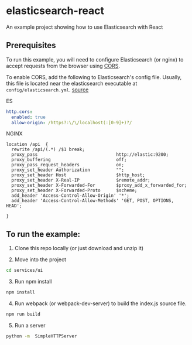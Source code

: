 # elasticsearch-react
An example project showing how to use Elasticsearch with React

## Prerequisites

To run this example, you will need to configure Elasticsearch (or nginx) to accept requests from the browser using [CORS](http://en.wikipedia.org/wiki/Cross-origin_resource_sharing).


To enable CORS, add the following to Elasticsearch's config file. Usually, this file is located near the elasticsearch executable at `config/elasticsearch.yml`. [source](https://github.com/spalger/elasticsearch-angular-example)

ES

```yml
http.cors:
  enabled: true
  allow-origin: /https?:\/\/localhost(:[0-9]+)?/
```

NGINX

```
location /api  {
  rewrite /api/(.*) /$1 break;
  proxy_pass                              http://elastic:9200;
  proxy_buffering                         off;
  proxy_pass_request_headers              on;
  proxy_set_header Authorization          "";
  proxy_set_header Host                   $http_host;
  proxy_set_header X-Real-IP              $remote_addr;
  proxy_set_header X-Forwarded-For        $proxy_add_x_forwarded_for;
  proxy_set_header X-Forwarded-Proto      $scheme;
  add_header 'Access-Control-Allow-Origin' '*';
  add_header 'Access-Control-Allow-Methods' 'GET, POST, OPTIONS, HEAD';

}
```



## To run the example:
1. Clone this repo locally (or just download and unzip it)

2. Move into the project

  ```sh
  cd services/ui
  ```

3. Run npm install

  ```sh
  npm install
  ```

4. Run webpack (or webpack-dev-server) to build the index.js source file.

  ```sh
  npm run build
  ```

5. Run a server

  ```sh
  python -m  SimpleHTTPServer
  ```

